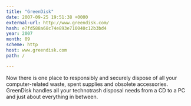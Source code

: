 ```yaml
---
title: "GreenDisk"
date: 2007-09-25 19:51:38 +0000
external-url: http://www.greendisk.com/
hash: e7fd588a68c74e893e710040c12b3bd4
year: 2007
month: 09
scheme: http
host: www.greendisk.com
path: /

---
```


Now there is one place to responsibly and securely dispose of all your computer-related waste, spent supplies and obsolete accessories.  GreenDisk handles all your technotrash disposal needs from a CD to a PC and just about everything in between.

